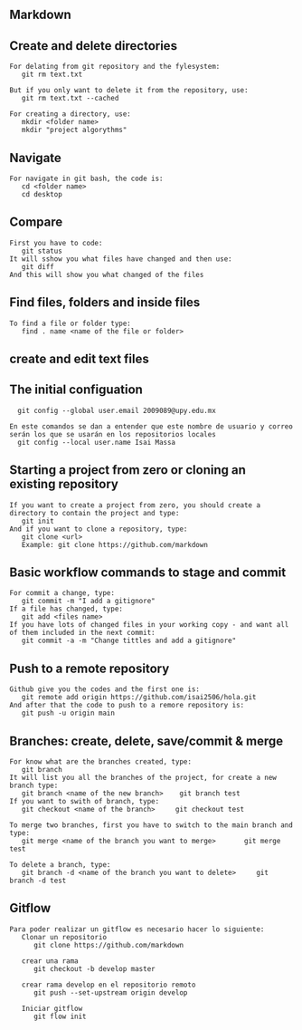 ## Markdown
## Create and delete directories

    For delating from git repository and the fylesystem:
       git rm text.txt
       
    But if you only want to delete it from the repository, use: 
       git rm text.txt --cached
       
    For creating a directory, use: 
       mkdir <folder name>
       mkdir "project algorythms"
       
## Navigate 

    For navigate in git bash, the code is: 
       cd <folder name>
       cd desktop 
       
## Compare 

    First you have to code: 
       git status
    It will sshow you what files have changed and then use:
       git diff 
    And this will show you what changed of the files
       
## Find files, folders and inside files
     
    To find a file or folder type: 
       find . name <name of the file or folder>
  
## create and edit text files

## The initial configuation

      git config --global user.email 2009089@upy.edu.mx
    
    En este comandos se dan a entender que este nombre de usuario y correo serán los que se usarán en los repositorios locales
      git config --local user.name Isai Massa
     
## Starting a project from zero or cloning an existing repository

    If you want to create a project from zero, you should create a directory to contain the project and type: 
       git init 
    And if you want to clone a repository, type: 
       git clone <url>
       Example: git clone https://github.com/markdown
## Basic workflow commands to stage and commit 
    For commit a change, type: 
       git commit -m "I add a gitignore"
    If a file has changed, type: 
       git add <files name>
    If you have lots of changed files in your working copy - and want all of them included in the next commit: 
       git commit -a -m "Change tittles and add a gitignore"
       
## Push to a remote repository
   
    Github give you the codes and the first one is: 
       git remote add origin https://github.com/isai2506/hola.git
    And after that the code to push to a remore repository is: 
       git push -u origin main
## Branches: create, delete, save/commit & merge 

    For know what are the branches created, type: 
       git branch
    It will list you all the branches of the project, for create a new branch type: 
       git branch <name of the new branch>    git branch test
    If you want to swith of branch, type: 
       git checkout <name of the branch>     git checkout test
       
    To merge two branches, first you have to switch to the main branch and type: 
       git merge <name of the branch you want to merge>       git merge test
       
    To delete a branch, type: 
       git branch -d <name of the branch you want to delete>     git branch -d test
 
 ## Gitflow 
 
    Para poder realizar un gitflow es necesario hacer lo siguiente: 
       Clonar un repositorio 
          git clone https://github.com/markdown
       
       crear una rama
          git checkout -b develop master 
        
       crear rama develop en el repositorio remoto 
          git push --set-upstream origin develop 
          
       Iniciar gitflow
          git flow init 
